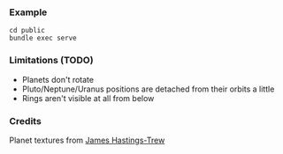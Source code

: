 ### Example
    cd public
    bundle exec serve

### Limitations (TODO)
  * Planets don't rotate
  * Pluto/Neptune/Uranus positions are detached from their orbits a little
  * Rings aren't visible at all from below

### Credits
Planet textures from [James Hastings-Trew](http://planetpixelemporium.com/planets.html)

